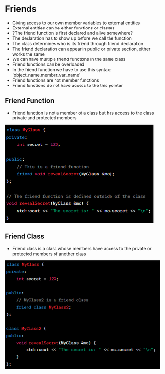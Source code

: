 # Friends

- Giving access to our own member variables to external entities 
- External entities can be either functions or classes
- ?The friend function is first declared and alive somewhere?
- The declaration has to show up before we call the function
- The class determines who is its friend through friend declaration
- The friend declaration can appear in public or private section, either works the same
- We can have multiple friend functions in the same class
- Friend functions can be overloaded
- In the friend function we have to use this syntax: 'object_name.member_var_name'
- Friend functions are not member functions
- Friend functions do not have access to the this pointer

## Friend Function

- Friend function is not a member of a class but has access to the class private and protected members

![](Images/friendFunction.png)

## Friend Class

- Friend class is a class whose members have access to the private or protected members of another class

![](Images/friendClass.png)


